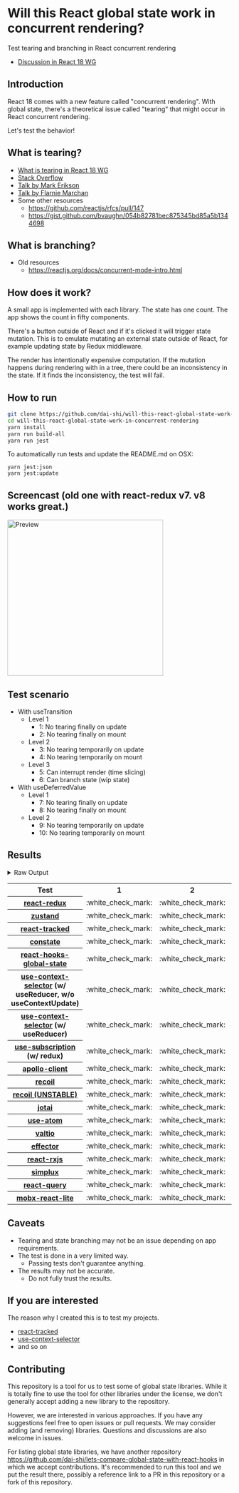 # Will this React global state work in concurrent rendering?

Test tearing and branching in React concurrent rendering

- [Discussion in React 18 WG](https://github.com/reactwg/react-18/discussions/116)

## Introduction

React 18 comes with a new feature called "concurrent rendering".
With global state, there's a theoretical issue called "tearing"
that might occur in React concurrent rendering.

Let's test the behavior!

## What is tearing?

- [What is tearing in React 18 WG](https://github.com/reactwg/react-18/discussions/69)
- [Stack Overflow](https://stackoverflow.com/questions/54891675/what-is-tearing-in-the-context-of-the-react-redux)
- [Talk by Mark Erikson](https://www.youtube.com/watch?v=yOZ4Ml9LlWE&t=933s)
- [Talk by Flarnie Marchan](https://www.youtube.com/watch?v=V1Ly-8Z1wQA&t=1079s)
- Some other resources
  - https://github.com/reactjs/rfcs/pull/147
  - https://gist.github.com/bvaughn/054b82781bec875345bd85a5b1344698

## What is branching?

- Old resources
  - https://reactjs.org/docs/concurrent-mode-intro.html

## How does it work?

A small app is implemented with each library.
The state has one count.
The app shows the count in fifty components.

There's a button outside of React and
if it's clicked it will trigger state mutation.
This is to emulate mutating an external state outside of React,
for example updating state by Redux middleware.

The render has intentionally expensive computation.
If the mutation happens during rendering with in a tree,
there could be an inconsistency in the state.
If it finds the inconsistency, the test will fail.

## How to run

```bash
git clone https://github.com/dai-shi/will-this-react-global-state-work-in-concurrent-rendering.git
cd will-this-react-global-state-work-in-concurrent-rendering
yarn install
yarn run build-all
yarn run jest
```

To automatically run tests and update the README.md on OSX:

```
yarn jest:json
yarn jest:update
```

## Screencast (old one with react-redux v7. v8 works great.)

<img src="https://user-images.githubusercontent.com/490574/61502196-ce109200-aa0d-11e9-9efc-6203545d367c.gif" alt="Preview" width="350" />

## Test scenario

- With useTransition
  - Level 1
    - 1: No tearing finally on update
    - 2: No tearing finally on mount
  - Level 2
    - 3: No tearing temporarily on update
    - 4: No tearing temporarily on mount
  - Level 3
    - 5: Can interrupt render (time slicing)
    - 6: Can branch state (wip state)
- With useDeferredValue
  - Level 1
    - 7: No tearing finally on update
    - 8: No tearing finally on mount
  - Level 2
    - 9: No tearing temporarily on update
    - 10: No tearing temporarily on mount

## Results

<details>
<summary>Raw Output</summary>

```
   With useTransition
     Level 1
       ✓ No tearing finally on update (8253 ms)
       ✓ No tearing finally on mount (4695 ms)
     Level 2
       ✓ No tearing temporarily on update (13134 ms)
       ✓ No tearing temporarily on mount (4681 ms)
     Level 3
       ✕ Can interrupt render (time slicing) (8151 ms)
       ✕ Can branch state (wip state) (6802 ms)
   With useDeferredValue
     Level 1
       ✓ No tearing finally on update (9929 ms)
       ✓ No tearing finally on mount (4675 ms)
     Level 2
       ✓ No tearing temporarily on update (14946 ms)
       ✓ No tearing temporarily on mount (4715 ms)
 zustand
   With useTransition
     Level 1
       ✓ No tearing finally on update (8138 ms)
       ✓ No tearing finally on mount (4694 ms)
     Level 2
       ✓ No tearing temporarily on update (13157 ms)
       ✓ No tearing temporarily on mount (4707 ms)
     Level 3
       ✕ Can interrupt render (time slicing) (8119 ms)
       ✕ Can branch state (wip state) (6834 ms)
   With useDeferredValue
     Level 1
       ✓ No tearing finally on update (9775 ms)
       ✓ No tearing finally on mount (4675 ms)
     Level 2
       ✓ No tearing temporarily on update (14779 ms)
       ✓ No tearing temporarily on mount (4679 ms)
 react-tracked
   With useTransition
     Level 1
       ✓ No tearing finally on update (5725 ms)
       ✓ No tearing finally on mount (7620 ms)
     Level 2
       ✓ No tearing temporarily on update (8800 ms)
       ✓ No tearing temporarily on mount (9622 ms)
     Level 3
       ✓ Can interrupt render (time slicing) (3746 ms)
       ✓ Can branch state (wip state) (8447 ms)
   With useDeferredValue
     Level 1
       ✓ No tearing finally on update (15644 ms)
       ✓ No tearing finally on mount (8719 ms)
     Level 2
       ✓ No tearing temporarily on update (19695 ms)
       ✓ No tearing temporarily on mount (6619 ms)
 constate
   With useTransition
     Level 1
       ✓ No tearing finally on update (4753 ms)
       ✓ No tearing finally on mount (6624 ms)
     Level 2
       ✓ No tearing temporarily on update (8800 ms)
       ✓ No tearing temporarily on mount (6610 ms)
     Level 3
       ✓ Can interrupt render (time slicing) (3810 ms)
       ✓ Can branch state (wip state) (5353 ms)
   With useDeferredValue
     Level 1
       ✓ No tearing finally on update (9791 ms)
       ✓ No tearing finally on mount (6707 ms)
     Level 2
       ✓ No tearing temporarily on update (14787 ms)
       ✓ No tearing temporarily on mount (6612 ms)
 react-hooks-global-state
   With useTransition
     Level 1
       ✓ No tearing finally on update (8166 ms)
       ✓ No tearing finally on mount (4685 ms)
     Level 2
       ✓ No tearing temporarily on update (13157 ms)
       ✓ No tearing temporarily on mount (4703 ms)
     Level 3
       ✕ Can interrupt render (time slicing) (8155 ms)
       ✕ Can branch state (wip state) (6812 ms)
   With useDeferredValue
     Level 1
       ✓ No tearing finally on update (9860 ms)
       ✓ No tearing finally on mount (4690 ms)
     Level 2
       ✓ No tearing temporarily on update (14846 ms)
       ✓ No tearing temporarily on mount (4717 ms)
 use-context-selector-base
   With useTransition
     Level 1
       ✓ No tearing finally on update (8797 ms)
       ✓ No tearing finally on mount (7638 ms)
     Level 2
       ✓ No tearing temporarily on update (13224 ms)
       ✓ No tearing temporarily on mount (7589 ms)
     Level 3
       ✕ Can interrupt render (time slicing) (8420 ms)
       ✕ Can branch state (wip state) (7970 ms)
   With useDeferredValue
     Level 1
       ✓ No tearing finally on update (9841 ms)
       ✓ No tearing finally on mount (5925 ms)
     Level 2
       ✓ No tearing temporarily on update (14859 ms)
       ✓ No tearing temporarily on mount (5644 ms)
 use-context-selector
   With useTransition
     Level 1
       ✓ No tearing finally on update (5700 ms)
       ✓ No tearing finally on mount (9650 ms)
     Level 2
       ✓ No tearing temporarily on update (8778 ms)
       ✓ No tearing temporarily on mount (11649 ms)
     Level 3
       ✓ Can interrupt render (time slicing) (3802 ms)
       ✓ Can branch state (wip state) (8377 ms)
   With useDeferredValue
     Level 1
       ✓ No tearing finally on update (15695 ms)
       ✓ No tearing finally on mount (6683 ms)
     Level 2
       ✓ No tearing temporarily on update (19750 ms)
       ✓ No tearing temporarily on mount (8599 ms)
 use-subscription
   With useTransition
     Level 1
       ✓ No tearing finally on update (8167 ms)
       ✓ No tearing finally on mount (4684 ms)
     Level 2
       ✓ No tearing temporarily on update (13154 ms)
       ✓ No tearing temporarily on mount (4673 ms)
     Level 3
       ✕ Can interrupt render (time slicing) (8160 ms)
       ✕ Can branch state (wip state) (6814 ms)
   With useDeferredValue
     Level 1
       ✓ No tearing finally on update (9835 ms)
       ✓ No tearing finally on mount (4693 ms)
     Level 2
       ✓ No tearing temporarily on update (14889 ms)
       ✓ No tearing temporarily on mount (4679 ms)
 apollo-client
   With useTransition
     Level 1
       ✓ No tearing finally on update (8526 ms)
       ✓ No tearing finally on mount (4705 ms)
     Level 2
       ✕ No tearing temporarily on update (13483 ms)
       ✓ No tearing temporarily on mount (4676 ms)
     Level 3
       ✕ Can interrupt render (time slicing) (8485 ms)
       ✕ Can branch state (wip state) (7088 ms)
   With useDeferredValue
     Level 1
       ✓ No tearing finally on update (10685 ms)
       ✓ No tearing finally on mount (4711 ms)
     Level 2
       ✓ No tearing temporarily on update (14766 ms)
       ✓ No tearing temporarily on mount (4648 ms)
 recoil
   With useTransition
     Level 1
       ✓ No tearing finally on update (8205 ms)
       ✓ No tearing finally on mount (4714 ms)
     Level 2
       ✓ No tearing temporarily on update (13190 ms)
       ✓ No tearing temporarily on mount (4644 ms)
     Level 3
       ✕ Can interrupt render (time slicing) (8150 ms)
       ✕ Can branch state (wip state) (6800 ms)
   With useDeferredValue
     Level 1
       ✓ No tearing finally on update (9888 ms)
       ✓ No tearing finally on mount (4682 ms)
     Level 2
       ✓ No tearing temporarily on update (14821 ms)
       ✓ No tearing temporarily on mount (4656 ms)
 recoil_UNSTABLE
   With useTransition
     Level 1
       ✓ No tearing finally on update (5771 ms)
       ✓ No tearing finally on mount (4701 ms)
     Level 2
       ✓ No tearing temporarily on update (8856 ms)
       ✕ No tearing temporarily on mount (4702 ms)
     Level 3
       ✓ Can interrupt render (time slicing) (3787 ms)
       ✕ Can branch state (wip state) (10329 ms)
   With useDeferredValue
     Level 1
       ✓ No tearing finally on update (11495 ms)
       ✓ No tearing finally on mount (5708 ms)
     Level 2
       ✓ No tearing temporarily on update (15583 ms)
       ✕ No tearing temporarily on mount (4666 ms)
 jotai
   With useTransition
     Level 1
       ✓ No tearing finally on update (5751 ms)
       ✓ No tearing finally on mount (5657 ms)
     Level 2
       ✓ No tearing temporarily on update (9830 ms)
       ✕ No tearing temporarily on mount (5617 ms)
     Level 3
       ✓ Can interrupt render (time slicing) (4798 ms)
       ✕ Can branch state (wip state) (10311 ms)
   With useDeferredValue
     Level 1
       ✓ No tearing finally on update (10902 ms)
       ✓ No tearing finally on mount (5669 ms)
     Level 2
       ✓ No tearing temporarily on update (15877 ms)
       ✕ No tearing temporarily on mount (5665 ms)
 use-atom
   With useTransition
     Level 1
       ✓ No tearing finally on update (6764 ms)
       ✓ No tearing finally on mount (9660 ms)
     Level 2
       ✓ No tearing temporarily on update (9790 ms)
       ✓ No tearing temporarily on mount (11649 ms)
     Level 3
       ✓ Can interrupt render (time slicing) (4762 ms)
       ✓ Can branch state (wip state) (9403 ms)
   With useDeferredValue
     Level 1
       ✓ No tearing finally on update (16672 ms)
       ✓ No tearing finally on mount (6701 ms)
     Level 2
       ✓ No tearing temporarily on update (20708 ms)
       ✓ No tearing temporarily on mount (6594 ms)
 valtio
   With useTransition
     Level 1
       ✓ No tearing finally on update (8224 ms)
       ✓ No tearing finally on mount (4750 ms)
     Level 2
       ✓ No tearing temporarily on update (13219 ms)
       ✓ No tearing temporarily on mount (4704 ms)
     Level 3
       ✕ Can interrupt render (time slicing) (8189 ms)
       ✕ Can branch state (wip state) (6845 ms)
   With useDeferredValue
     Level 1
       ✓ No tearing finally on update (9868 ms)
       ✓ No tearing finally on mount (4674 ms)
     Level 2
       ✓ No tearing temporarily on update (14831 ms)
       ✓ No tearing temporarily on mount (4657 ms)
 effector
   With useTransition
     Level 1
       ✓ No tearing finally on update (8151 ms)
       ✓ No tearing finally on mount (4701 ms)
     Level 2
       ✓ No tearing temporarily on update (13147 ms)
       ✓ No tearing temporarily on mount (4662 ms)
     Level 3
       ✕ Can interrupt render (time slicing) (8158 ms)
       ✕ Can branch state (wip state) (6822 ms)
   With useDeferredValue
     Level 1
       ✓ No tearing finally on update (9859 ms)
       ✓ No tearing finally on mount (4693 ms)
     Level 2
       ✓ No tearing temporarily on update (14788 ms)
       ✓ No tearing temporarily on mount (4736 ms)
 react-rxjs
   With useTransition
     Level 1
       ✓ No tearing finally on update (8210 ms)
       ✓ No tearing finally on mount (4704 ms)
     Level 2
       ✓ No tearing temporarily on update (13185 ms)
       ✓ No tearing temporarily on mount (4689 ms)
     Level 3
       ✕ Can interrupt render (time slicing) (8162 ms)
       ✕ Can branch state (wip state) (6846 ms)
   With useDeferredValue
     Level 1
       ✓ No tearing finally on update (9827 ms)
       ✓ No tearing finally on mount (4705 ms)
     Level 2
       ✓ No tearing temporarily on update (14861 ms)
       ✓ No tearing temporarily on mount (4685 ms)
 simplux
   With useTransition
     Level 1
       ✓ No tearing finally on update (4684 ms)
       ✓ No tearing finally on mount (5661 ms)
     Level 2
       ✓ No tearing temporarily on update (8803 ms)
       ✓ No tearing temporarily on mount (6641 ms)
     Level 3
       ✓ Can interrupt render (time slicing) (3775 ms)
       ✕ Can branch state (wip state) (9322 ms)
   With useDeferredValue
     Level 1
       ✓ No tearing finally on update (9824 ms)
       ✓ No tearing finally on mount (5760 ms)
     Level 2
       ✓ No tearing temporarily on update (14863 ms)
       ✓ No tearing temporarily on mount (5659 ms)
 react-query
   With useTransition
     Level 1
       ✓ No tearing finally on update (8214 ms)
       ✓ No tearing finally on mount (4688 ms)
     Level 2
       ✕ No tearing temporarily on update (13209 ms)
       ✓ No tearing temporarily on mount (4686 ms)
     Level 3
       ✕ Can interrupt render (time slicing) (8221 ms)
       ✕ Can branch state (wip state) (6907 ms)
   With useDeferredValue
     Level 1
       ✓ No tearing finally on update (9676 ms)
       ✓ No tearing finally on mount (4728 ms)
     Level 2
       ✓ No tearing temporarily on update (13818 ms)
       ✓ No tearing temporarily on mount (4736 ms)
 mobx-react-lite
   With useTransition
     Level 1
       ✓ No tearing finally on update (8225 ms)
       ✓ No tearing finally on mount (4746 ms)
     Level 2
       ✓ No tearing temporarily on update (13174 ms)
       ✓ No tearing temporarily on mount (4676 ms)
     Level 3
       ✕ Can interrupt render (time slicing) (8149 ms)
       ✕ Can branch state (wip state) (6815 ms)
   With useDeferredValue
     Level 1
       ✓ No tearing finally on update (9839 ms)
       ✓ No tearing finally on mount (4722 ms)
     Level 2
       ✓ No tearing temporarily on update (14863 ms)
       ✓ No tearing temporarily on mount (4692 ms)

```
</details>

<table>
<tr><th>Test</th><th>1</th><th>2</th><th>3</th><th>4</th><th>5</th><th>6</th><th>7</th><th>8</th><th>9</th><th>10</th></tr>
	<tr>
		<th><a href="https://react-redux.js.org">react-redux</a></th>
		<td>:white_check_mark:</td>
		<td>:white_check_mark:</td>
		<td>:white_check_mark:</td>
		<td>:white_check_mark:</td>
		<td>:x:</td>
		<td>:x:</td>
		<td>:white_check_mark:</td>
		<td>:white_check_mark:</td>
		<td>:white_check_mark:</td>
		<td>:white_check_mark:</td>
	</tr>
	<tr>
		<th><a href="https://github.com/pmndrs/zustand">zustand</a></th>
		<td>:white_check_mark:</td>
		<td>:white_check_mark:</td>
		<td>:white_check_mark:</td>
		<td>:white_check_mark:</td>
		<td>:x:</td>
		<td>:x:</td>
		<td>:white_check_mark:</td>
		<td>:white_check_mark:</td>
		<td>:white_check_mark:</td>
		<td>:white_check_mark:</td>
	</tr>
	<tr>
		<th><a href="https://react-tracked.js.org">react-tracked</a></th>
		<td>:white_check_mark:</td>
		<td>:white_check_mark:</td>
		<td>:white_check_mark:</td>
		<td>:white_check_mark:</td>
		<td>:white_check_mark:</td>
		<td>:white_check_mark:</td>
		<td>:white_check_mark:</td>
		<td>:white_check_mark:</td>
		<td>:white_check_mark:</td>
		<td>:white_check_mark:</td>
	</tr>
	<tr>
		<th><a href="https://github.com/diegohaz/constate">constate</a></th>
		<td>:white_check_mark:</td>
		<td>:white_check_mark:</td>
		<td>:white_check_mark:</td>
		<td>:white_check_mark:</td>
		<td>:white_check_mark:</td>
		<td>:white_check_mark:</td>
		<td>:white_check_mark:</td>
		<td>:white_check_mark:</td>
		<td>:white_check_mark:</td>
		<td>:white_check_mark:</td>
	</tr>
	<tr>
		<th><a href="https://github.com/dai-shi/react-hooks-global-state">react-hooks-global-state</a></th>
		<td>:white_check_mark:</td>
		<td>:white_check_mark:</td>
		<td>:white_check_mark:</td>
		<td>:white_check_mark:</td>
		<td>:x:</td>
		<td>:x:</td>
		<td>:white_check_mark:</td>
		<td>:white_check_mark:</td>
		<td>:white_check_mark:</td>
		<td>:white_check_mark:</td>
	</tr>
	<tr>
		<th><a href="https://github.com/dai-shi/use-context-selector">use-context-selector</a> (w/ useReducer, w/o useContextUpdate)</th>
		<td>:white_check_mark:</td>
		<td>:white_check_mark:</td>
		<td>:white_check_mark:</td>
		<td>:white_check_mark:</td>
		<td>:x:</td>
		<td>:x:</td>
		<td>:white_check_mark:</td>
		<td>:white_check_mark:</td>
		<td>:white_check_mark:</td>
		<td>:white_check_mark:</td>
	</tr>
	<tr>
		<th><a href="https://github.com/dai-shi/use-context-selector">use-context-selector</a> (w/ useReducer)</th>
		<td>:white_check_mark:</td>
		<td>:white_check_mark:</td>
		<td>:white_check_mark:</td>
		<td>:white_check_mark:</td>
		<td>:white_check_mark:</td>
		<td>:white_check_mark:</td>
		<td>:white_check_mark:</td>
		<td>:white_check_mark:</td>
		<td>:white_check_mark:</td>
		<td>:white_check_mark:</td>
	</tr>
	<tr>
		<th><a href="https://github.com/facebook/react/tree/master/packages/use-subscription">use-subscription</a> (w/ redux)</th>
		<td>:white_check_mark:</td>
		<td>:white_check_mark:</td>
		<td>:white_check_mark:</td>
		<td>:white_check_mark:</td>
		<td>:x:</td>
		<td>:x:</td>
		<td>:white_check_mark:</td>
		<td>:white_check_mark:</td>
		<td>:white_check_mark:</td>
		<td>:white_check_mark:</td>
	</tr>
	<tr>
		<th><a href="https://github.com/apollographql/apollo-client">apollo-client</a></th>
		<td>:white_check_mark:</td>
		<td>:white_check_mark:</td>
		<td>:x:</td>
		<td>:white_check_mark:</td>
		<td>:x:</td>
		<td>:x:</td>
		<td>:white_check_mark:</td>
		<td>:white_check_mark:</td>
		<td>:white_check_mark:</td>
		<td>:white_check_mark:</td>
	</tr>
	<tr>
		<th><a href="https://recoiljs.org">recoil</a></th>
		<td>:white_check_mark:</td>
		<td>:white_check_mark:</td>
		<td>:white_check_mark:</td>
		<td>:white_check_mark:</td>
		<td>:x:</td>
		<td>:x:</td>
		<td>:white_check_mark:</td>
		<td>:white_check_mark:</td>
		<td>:white_check_mark:</td>
		<td>:white_check_mark:</td>
	</tr>
	<tr>
		<th><a href="https://recoiljs.org">recoil (UNSTABLE)</a></th>
		<td>:white_check_mark:</td>
		<td>:white_check_mark:</td>
		<td>:white_check_mark:</td>
		<td>:x:</td>
		<td>:white_check_mark:</td>
		<td>:x:</td>
		<td>:white_check_mark:</td>
		<td>:white_check_mark:</td>
		<td>:white_check_mark:</td>
		<td>:x:</td>
	</tr>
	<tr>
		<th><a href="https://github.com/pmndrs/jotai">jotai</a></th>
		<td>:white_check_mark:</td>
		<td>:white_check_mark:</td>
		<td>:white_check_mark:</td>
		<td>:x:</td>
		<td>:white_check_mark:</td>
		<td>:x:</td>
		<td>:white_check_mark:</td>
		<td>:white_check_mark:</td>
		<td>:white_check_mark:</td>
		<td>:x:</td>
	</tr>
	<tr>
		<th><a href="https://github.com/dai-shi/use-atom">use-atom</a></th>
		<td>:white_check_mark:</td>
		<td>:white_check_mark:</td>
		<td>:white_check_mark:</td>
		<td>:white_check_mark:</td>
		<td>:white_check_mark:</td>
		<td>:white_check_mark:</td>
		<td>:white_check_mark:</td>
		<td>:white_check_mark:</td>
		<td>:white_check_mark:</td>
		<td>:white_check_mark:</td>
	</tr>
	<tr>
		<th><a href="https://github.com/pmndrs/valtio">valtio</a></th>
		<td>:white_check_mark:</td>
		<td>:white_check_mark:</td>
		<td>:white_check_mark:</td>
		<td>:white_check_mark:</td>
		<td>:x:</td>
		<td>:x:</td>
		<td>:white_check_mark:</td>
		<td>:white_check_mark:</td>
		<td>:white_check_mark:</td>
		<td>:white_check_mark:</td>
	</tr>
	<tr>
		<th><a href="https://github.com/zerobias/effector">effector</a></th>
		<td>:white_check_mark:</td>
		<td>:white_check_mark:</td>
		<td>:white_check_mark:</td>
		<td>:white_check_mark:</td>
		<td>:x:</td>
		<td>:x:</td>
		<td>:white_check_mark:</td>
		<td>:white_check_mark:</td>
		<td>:white_check_mark:</td>
		<td>:white_check_mark:</td>
	</tr>
	<tr>
		<th><a href="https://react-rxjs.org">react-rxjs</a></th>
		<td>:white_check_mark:</td>
		<td>:white_check_mark:</td>
		<td>:white_check_mark:</td>
		<td>:white_check_mark:</td>
		<td>:x:</td>
		<td>:x:</td>
		<td>:white_check_mark:</td>
		<td>:white_check_mark:</td>
		<td>:white_check_mark:</td>
		<td>:white_check_mark:</td>
	</tr>
	<tr>
		<th><a href="https://github.com/MrWolfZ/simplux">simplux</a></th>
		<td>:white_check_mark:</td>
		<td>:white_check_mark:</td>
		<td>:white_check_mark:</td>
		<td>:white_check_mark:</td>
		<td>:white_check_mark:</td>
		<td>:x:</td>
		<td>:white_check_mark:</td>
		<td>:white_check_mark:</td>
		<td>:white_check_mark:</td>
		<td>:white_check_mark:</td>
	</tr>
	<tr>
		<th><a href="https://react-query.tanstack.com/">react-query</a></th>
		<td>:white_check_mark:</td>
		<td>:white_check_mark:</td>
		<td>:x:</td>
		<td>:white_check_mark:</td>
		<td>:x:</td>
		<td>:x:</td>
		<td>:white_check_mark:</td>
		<td>:white_check_mark:</td>
		<td>:white_check_mark:</td>
		<td>:white_check_mark:</td>
	</tr>
	<tr>
		<th><a href="https://github.com/mobxjs/mobx-react-lite">mobx-react-lite</a></th>
		<td>:white_check_mark:</td>
		<td>:white_check_mark:</td>
		<td>:white_check_mark:</td>
		<td>:white_check_mark:</td>
		<td>:x:</td>
		<td>:x:</td>
		<td>:white_check_mark:</td>
		<td>:white_check_mark:</td>
		<td>:white_check_mark:</td>
		<td>:white_check_mark:</td>
	</tr>

</table>

## Caveats

- Tearing and state branching may not be an issue depending on app requirements.
- The test is done in a very limited way.
  - Passing tests don't guarantee anything.
- The results may not be accurate.
  - Do not fully trust the results.

## If you are interested

The reason why I created this is to test my projects.

- [react-tracked](https://github.com/dai-shi/react-tracked)
- [use-context-selector](https://github.com/dai-shi/use-context-selector)
- and so on

## Contributing

This repository is a tool for us to test some of global state libraries.
While it is totally fine to use the tool for other libraries under the license,
we don't generally accept adding a new library to the repository.

However, we are interested in various approaches.
If you have any suggestions feel free to open issues or pull requests.
We may consider adding (and removing) libraries.
Questions and discussions are also welcome in issues.

For listing global state libraries, we have another repository
https://github.com/dai-shi/lets-compare-global-state-with-react-hooks
in which we accept contributions. It's recommended to run this tool
and we put the result there, possibly a reference link to a PR
in this repository or a fork of this repository.
